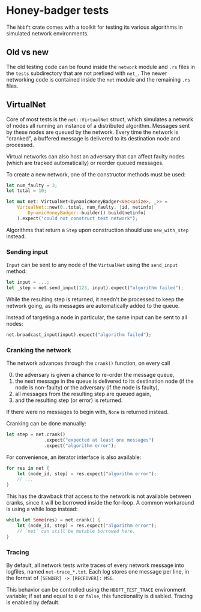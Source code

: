 # Honey-badger tests

The `hbbft` crate comes with a toolkit for testing its various algorithms in simulated network environments.

## Old vs new

The old testing code can be found inside the `network` module and `.rs` files in the `tests` subdirectory that are not prefixed with `net_`. The newer networking code is contained inside the `net` module and the remaining `.rs` files.

## VirtualNet

Core of most tests is the `net::VirtualNet` struct, which simulates a network of nodes all running an instance of a distributed algorithm. Messages sent by these nodes are queued by the network. Every time the network is "cranked", a buffered message is delivered to its destination node and processed.

Virtual networks can also host an adversary that can affect faulty nodes (which are tracked automatically) or reorder queued messages.

To create a new network, one of the constructor methods must be used:

```rust
let num_faulty = 3;
let total = 10;

let mut net: VirtualNet<DynamicHoneyBadger<Vec<usize>, _>> =
    VirtualNet::new(0..total, num_faulty, |id, netinfo|
        DynamicHoneyBadger::builder().build(netinfo)
    ).expect("could not construct test network");
```

Algorithms that return a `Step` upon construction should use `new_with_step` instead.

### Sending input

`Input` can be sent to any node of the `VirtualNet` using the `send_input` method:

```rust
let input = ...;
let _step = net.send_input(123, input).expect("algorithm failed");
```

While the resulting step is returned, it needn't be processed to keep the network going, as its messages are automatically added to the queue.

Instead of targeting a node in particular, the same input can be sent to all nodes:

```rust
net.broadcast_input(input).expect("algorithm failed");
```

### Cranking the network

The network advances through the `crank()` function, on every call

0. the adversary is given a chance to re-order the message queue,
0. the next message in the queue is delivered to its destination node (if the node is non-faulty) or the adversary (if the node is faulty),
0. all messages from the resulting step are queued again,
0. and the resulting step (or error) is returned.

If there were no messages to begin with, `None` is returned instead.

Cranking can be done manually:

```rust
let step = net.crank()
              .expect("expected at least one messages")
              .expect("algorithm error");
```

For convenience, an iterator interface is also available:

```rust
for res in net {
    let (node_id, step) = res.expect("algorithm error");
    // ...
}
```

This has the drawback that access to the network is not available between cranks, since it will be borrowed inside the for-loop. A common workaround is using a while loop instead:

```rust
while let Some(res) = net.crank() {
    let (node_id, step) = res.expect("algorithm error");
    // `net` can still be mutable borrowed here.
}
```

### Tracing

By default, all network tests write traces of every network message into logfiles, named `net-trace_*.txt`. Each log stores one message per line, in the format of `[SENDER] -> [RECEIVER]: MSG`.

This behavior can be controlled using the `HBBFT_TEST_TRACE` environment variable; if set and equal to `0` or `false`, this functionality is disabled. Tracing is enabled by default.
